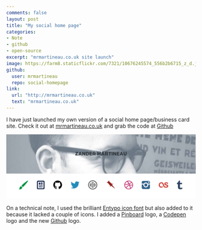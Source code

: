 ```yaml
---
comments: false
layout: post
title: "My social home page"
categories:
- Note
- github
- open-source
excerpt: "mrmartineau.co.uk site launch"
image: https://farm8.staticflickr.com/7321/10676245574_556b2b6715_z_d.jpg
github:
  user: mrmartineau
  repo: social-homepage
link:
  url: "http://mrmartineau.co.uk"
  text: "mrmartineau.co.uk"
---
```


I have just launched my own version of a social home page/business card site. Check it out at [mrmartineau.co.uk](http://mrmartineau.co.uk) and grab the code at [Github](https://github.com/mrmartineau/social-homepage)

![mrmartineau.co.uk](/img/posts/236.png)

On a technical note, I used the brilliant [Entypo icon font](http://entypo.com/) but also added to it because it lacked a couple of icons. I added a [Pinboard](https://pinboard.in/u:mrmartineau) logo, a [Codepen](http://codepen.io/mrmartineau) logo and the new [Github](http://github.com/MrMartineau) logo.
